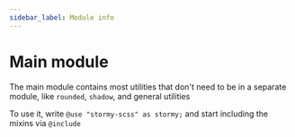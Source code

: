```yaml
---
sidebar_label: Module info
---
```


# Main module

The main module contains most utilities that don't need to be in a separate module, like `rounded`, `shadow`, and general utilities

To use it, write `@use "stormy-scss" as stormy;` and start including the mixins via `@include`
